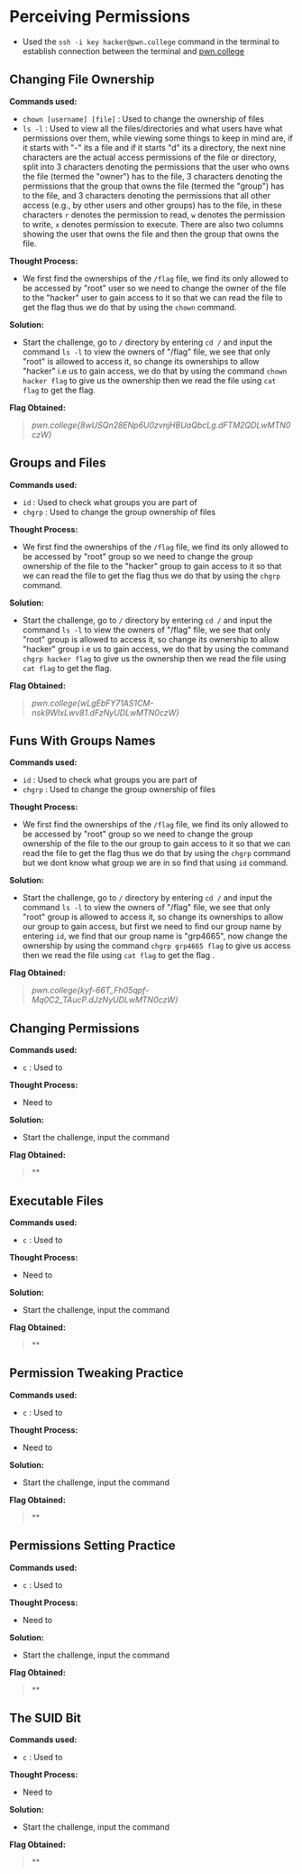 # Perceiving Permissions
- Used the `ssh -i key hacker@pwn.college` command in the terminal to establish connection between the terminal and [pwn.college](https://pwn.college/)

## Changing File Ownership
**Commands used:**
- `chown [username] [file]`  : Used to change the ownership of files
- `ls -l`  : Used to view all the files/directories and what users have what permissions over them, while viewing some things to keep in mind are, if it starts with "-" its a file and if it starts "d" its a directory, the next nine characters are the actual access permissions of the file or directory, split into 3 characters denoting the permissions that the user who owns the file (termed the "owner") has to the file, 3 characters denoting the permissions that the group that owns the file (termed the "group") has to the file, and 3 characters denoting the permissions that all other access (e.g., by other users and other groups) has to the file, in these characters `r` denotes the permission to read, `w` denotes the permission to write, `x` denotes permission to execute. There are also two columns showing the user that owns the file and then the group that owns the file.

**Thought Process:**
- We first find the ownerships of the `/flag` file, we find its only allowed to be accessed by "root" user so we need to change the owner of the file to the "hacker" user to gain access to it so that we can read the file to get the flag thus we do that by using the `chown` command.

**Solution:**
- Start the challenge, go to `/` directory by entering `cd /` and input the command `ls -l` to view the owners of "/flag" file, we see that only "root" is allowed to access it, so change its ownerships to allow "hacker" i.e us to gain access, we do that by using the command `chown hacker flag` to give us the ownership then we read the file using `cat flag` to get the flag.

**Flag Obtained:**
> *pwn.college{8wUSQn28ENp6U0zvnjHBUaQbcLg.dFTM2QDLwMTN0czW}*

## Groups and Files
**Commands used:**
- `id`    : Used to check what groups you are part of
- `chgrp` : Used to change the group ownership of files

**Thought Process:**
- We first find the ownerships of the `/flag` file, we find its only allowed to be accessed by "root" group so we need to change the group ownership of the file to the "hacker" group to gain access to it so that we can read the file to get the flag thus we do that by using the `chgrp` command.

**Solution:**
- Start the challenge, go to `/` directory by entering `cd /` and input the command `ls -l` to view the owners of "/flag" file, we see that only "root" group is allowed to access it, so change its ownership to allow "hacker" group i.e us to gain access, we do that by using the command `chgrp hacker flag` to give us the ownership then we read the file using `cat flag` to get the flag.

**Flag Obtained:**
> *pwn.college{wLgEbFY71AS1CM-nsk9WIxLwv81.dFzNyUDLwMTN0czW}*

## Funs With Groups Names
**Commands used:**
- `id`    : Used to check what groups you are part of
- `chgrp` : Used to change the group ownership of files

**Thought Process:**
- We first find the ownerships of the `/flag` file, we find its only allowed to be accessed by "root" group so we need to change the group ownership of the file to the our group to gain access to it so that we can read the file to get the flag thus we do that by using the `chgrp` command but we dont know what group we are in so find that using `id` command. 

**Solution:**
- Start the challenge, go to `/` directory by entering `cd /` and input the command `ls -l` to view the owners of "/flag" file, we see that only "root" group is allowed to access it, so change its ownerships to allow our group to gain access, but first we need to find our group name by entering `id`, we find that our group name is "grp4665", now change the ownership by using the command `chgrp grp4665 flag` to give us access then we read the file using `cat flag` to get the flag .

**Flag Obtained:**
> *pwn.college{kyf-66T_Fh05qpf-Mq0C2_TAucP.dJzNyUDLwMTN0czW}*

## Changing Permissions
**Commands used:**
- `c`  : Used to 

**Thought Process:**
- Need to 

**Solution:**
- Start the challenge, input the command

**Flag Obtained:**
> **

## Executable Files
**Commands used:**
- `c`  : Used to 

**Thought Process:**
- Need to 

**Solution:**
- Start the challenge, input the command

**Flag Obtained:**
> **

## Permission Tweaking Practice
**Commands used:**
- `c`  : Used to 

**Thought Process:**
- Need to 

**Solution:**
- Start the challenge, input the command

**Flag Obtained:**
> **

## Permissions Setting Practice
**Commands used:**
- `c`  : Used to 

**Thought Process:**
- Need to 

**Solution:**
- Start the challenge, input the command

**Flag Obtained:**
> **

## The SUID Bit
**Commands used:**
- `c`  : Used to 

**Thought Process:**
- Need to 

**Solution:**
- Start the challenge, input the command

**Flag Obtained:**
> **
